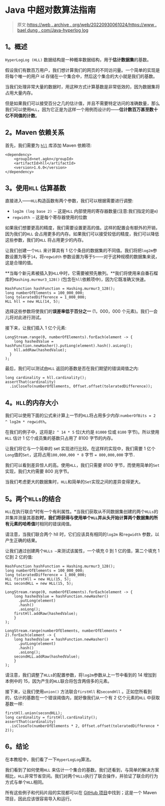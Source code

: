 # Java 中超对数算法指南

> 原文:[https://web . archive . org/web/20220930061024/https://www . bael dung . com/Java-hyperlog log](https://web.archive.org/web/20220930061024/https://www.baeldung.com/java-hyperloglog)

## **1。概述**

`HyperLogLog (HLL)` 数据结构是一种概率数据结构，用于**估计数据集**的基数。

假设我们有数百万用户，我们想计算我们的网页的不同访问量。一个简单的实现是将每个唯一的用户 id 存储在一个集合中，然后这个集合的大小就是我们的基数。

当我们处理非常大量的数据时，用这种方式计算基数是非常低效的，因为数据集将占用大量内存。

但是如果我们可以接受百分之几的估计值，并且不需要特定访问的准确数量，那么我们可以使用`HLL`，因为它正是为这样一个用例而设计的——**估计数百万甚至数十亿不同值的计数**。

## **2。Maven 依赖关系**

首先，我们需要为 [`hll`](https://web.archive.org/web/20221012192025/https://search.maven.org/classic/#search%7Cgav%7C1%7Cg%3A%22net.agkn%22%20AND%20a%3A%22hll%22) 库添加 Maven 依赖项:

```
<dependency>
    <groupId>net.agkn</groupId>
    <artifactId>hll</artifactId>
    <version>1.6.0</version>
</dependency>
```

## **3。使用`HLL`** 估算基数

直接进入——`HLL`构造函数有两个参数，我们可以根据需要进行调整:

*   `log2m (log base 2) –` 这是`HLL` 内部使用的寄存器数量(注意:我们指定的是`m`)
*   `regwidth –` 这是每个寄存器使用的位数

如果我们想要更高的精度，我们需要设置更高的值。这样的配置会有额外的开销，因为我们的`HLL` 会占用更多的内存。如果我们可以接受较低的精度，我们可以降低这些参数，我们的`HLL` 将占用更少的内存。

让我们创建一个`HLL` 来计算具有 1 亿个条目的数据集的不同值。我们将把`log2m`参数设置为等于`14`，将`regwidth` 参数设置为等于`5`——对于这种规模的数据集来说，这是合理的值。

**当每个新元素被插入到`HLL`中时，它需要被预先散列。**我们将使用来自番石榴库的`Hashing.murmur3_128()` (包含在`hll`依赖项中)，因为它既准确又快速。

```
HashFunction hashFunction = Hashing.murmur3_128();
long numberOfElements = 100_000_000;
long toleratedDifference = 1_000_000;
HLL hll = new HLL(14, 5);
```

选择这些参数将使我们的**误差率低于百分之一** (1，000，000 个元素)。我们一会儿将对此进行测试。

接下来，让我们插入 1 亿个元素:

```
LongStream.range(0, numberOfElements).forEach(element -> {
    long hashedValue = hashFunction.newHasher().putLong(element).hash().asLong();
    hll.addRaw(hashedValue);
  }
);
```

最后，我们可以测试由`HLL` 返回的基数是否在我们期望的错误阈值之内:

```
long cardinality = hll.cardinality();
assertThat(cardinality)
  .isCloseTo(numberOfElements, Offset.offset(toleratedDifference));
```

## **4。`HLL`的内存大小**

我们可以使用下面的公式来计算上一节的`HLL`将占用多少内存:`numberOfBits = 2 ^ log2m * regwidth`。

在我们的例子中，这将是`2 ^ 14 * 5` 位(大约是 `81000` 位或 `8100` 字节)。所以使用`HLL` 估计 1 亿个成员集的基数只占用了 8100 字节的内存。

让我们将它与一个简单的 set 实现进行比较。在这样的实现中，我们需要 1 亿个`Long`值的`Set`，这将占用`100,000,000 * 8` 字节 `= 800,000,000` 字节`.`

我们可以看到差异惊人的高。使用`HLL`，我们只需要 8100 字节，而使用简单的`Set`实现，我们大约需要 800 兆字节。

当我们考虑更大的数据集时，`HLL`和简单的`Set`实现之间的差异变得更大。

## **5。两个`HLLs`的结合**

`HLL`在执行联合*时有一个有利属性。*当我们获取从不同数据集创建的两个`HLLs`的并集并测量其基数**时，我们将获得与使用单个`HLL`并从头开始计算两个数据集的所有元素的哈希值**时相同的错误阈值。

请注意，当我们联合两个 hll 时，它们应该具有相同的`log2m` 和`regwidth` 参数，以产生正确的结果。

让我们通过创建两个`HLLs –`来测试该属性，一个填充 0 到 1 亿的值，第二个填充 1 亿到 2 亿的值:

```
HashFunction hashFunction = Hashing.murmur3_128();
long numberOfElements = 100_000_000;
long toleratedDifference = 1_000_000;
HLL firstHll = new HLL(15, 5);
HLL secondHLL = new HLL(15, 5);

LongStream.range(0, numberOfElements).forEach(element -> {
    long hashedValue = hashFunction.newHasher()
      .putLong(element)
      .hash()
      .asLong();
    firstHll.addRaw(hashedValue);
    }
);

LongStream.range(numberOfElements, numberOfElements * 2).forEach(element -> {
    long hashedValue = hashFunction.newHasher()
      .putLong(element)
      .hash()
      .asLong();
    secondHLL.addRaw(hashedValue);
    }
);
```

请注意，我们调整了`HLLs`的配置参数，将`log2m`参数从上一节中看到的 14 增加到本例中的 15，因为产生的`HLL`联合将包含两倍多的元素。

接下来，让我们使用`union()` 方法联合`firstHll` 和`secondHll` 。正如您所看到的，估计的基数在一个错误阈值内，就好像我们从一个有 2 亿个元素的`HLL` 中获取基数一样:

```
firstHll.union(secondHLL);
long cardinality = firstHll.cardinality();
assertThat(cardinality)
  .isCloseTo(numberOfElements * 2, Offset.offset(toleratedDifference * 2)); 
```

## **6。结论**

在本教程中，我们看了一下`HyperLogLog`算法。

我们看到了如何使用`HLL` 来估计一个集合的基数。我们还看到，与简单的解决方案相比，`HLL`非常节省空间。我们对两个`HLLs`执行了联合操作，并验证了联合的行为方式与单个`HLL`相同。

所有这些例子和代码片段的实现都可以在 [GitHub 项目](https://web.archive.org/web/20221012192025/https://github.com/eugenp/tutorials/tree/master/libraries-data-2)中找到；这是一个 Maven 项目，因此应该很容易导入和运行。